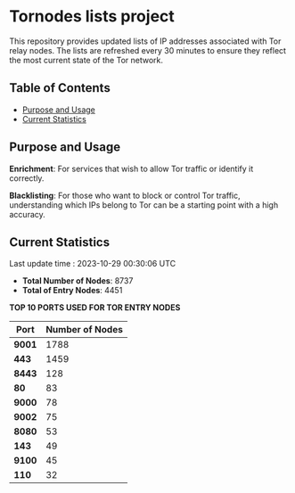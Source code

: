 # Tornodes lists project

This repository provides updated lists of IP addresses associated with Tor relay nodes. The lists are refreshed every 30 minutes to ensure they reflect the most current state of the Tor network.

## Table of Contents

- [Purpose and Usage](#purpose-and-usage)
- [Current Statistics](#current-statistics)


## Purpose and Usage

**Enrichment**: For services that wish to allow Tor traffic or identify it correctly.

**Blacklisting**: For those who want to block or control Tor traffic, understanding which IPs belong to Tor can be a starting point with a high accuracy.

## Current Statistics

Last update time : 2023-10-29 00:30:06 UTC

- **Total Number of Nodes**: 8737
- **Total of Entry Nodes**: 4451

**TOP 10 PORTS USED FOR TOR ENTRY NODES**

| **Port** | **Number of Nodes** |
|------|-----------------|
| **9001**   | 1788  |
| **443**   | 1459  |
| **8443**   | 128  |
| **80**   | 83  |
| **9000**   | 78  |
| **9002**   | 75  |
| **8080**   | 53  |
| **143**   | 49  |
| **9100**   | 45  |
| **110**   | 32  |

